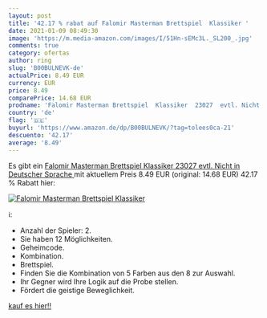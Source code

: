 ```yaml
---
layout: post
title: '42.17 % rabat auf Falomir Masterman Brettspiel  Klassiker '
date: 2021-01-09 08:49:30
image: 'https://m.media-amazon.com/images/I/51Hn-sEMc3L._SL200_.jpg'
comments: true
category: ofertas
author: ring
slug: 'B00BULNEVK-de'
actualPrice: 8.49 EUR
currency: EUR
price: 8.49
comparePrice: 14.68 EUR
prodname: 'Falomir Masterman Brettspiel  Klassiker  23027  evtl. Nicht in Deutscher Sprache '
country: 'de'
flag: '🇩🇪'
buyurl: 'https://www.amazon.de/dp/B00BULNEVK/?tag=tolees0ca-21'
descuento: '42.17'
average: '8.49'
---
```


Es gibt ein [Falomir Masterman Brettspiel  Klassiker  23027  evtl. Nicht in Deutscher Sprache ](https://www.amazon.de/dp/B00BULNEVK/?tag=tolees0ca-21) mit aktuellem Preis 8.49 EUR (original: 14.68 EUR) 42.17 % Rabatt hier:

[![Falomir Masterman Brettspiel  Klassiker ](https://m.media-amazon.com/images/I/51Hn-sEMc3L._SL200_.jpg)](https://www.amazon.de/dp/B00BULNEVK/?tag=tolees0ca-21)

ℹ️:

- Anzahl der Spieler: 2.
- Sie haben 12 Möglichkeiten.
- Geheimcode.
- Kombination.
- Brettspiel.
- Finden Sie die Kombination von 5 Farben aus den 8 zur Auswahl.
- Ihr Gegner wird Ihre Logik auf die Probe stellen.
- Fördert die geistige Beweglichkeit.

[kauf es hier!!](https://www.amazon.de/dp/B00BULNEVK/?tag=tolees0ca-21)
